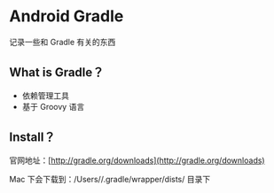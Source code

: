 # Android Gradle 
记录一些和 Gradle 有关的东西

## What is Gradle？

* 依赖管理工具
* 基于 Groovy 语言

## Install？

官网地址：[http://gradle.org/downloads](http://gradle.org/downloads)

Mac 下会下载到：/Users/<UserName>/.gradle/wrapper/dists/ 目录下